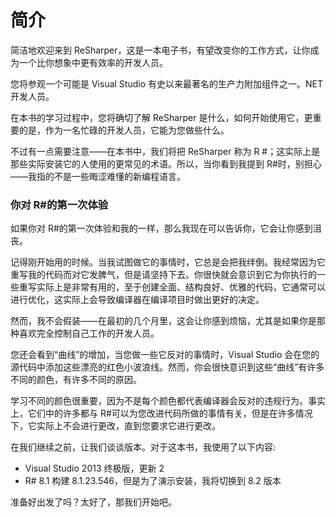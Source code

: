 # 简介

简洁地欢迎来到 ReSharper，这是一本电子书，有望改变你的工作方式，让你成为一个比你想象中更有效率的开发人员。

您将参观一个可能是 Visual Studio 有史以来最著名的生产力附加组件之一。NET 开发人员。

在本书的学习过程中，您将确切了解 ReSharper 是什么，如何开始使用它，更重要的是，作为一名忙碌的开发人员，它能为您做些什么。

不过有一点需要注意——在本书中，我们将把 ReSharper 称为 R #；这实际上是那些实际安装它的人使用的更常见的术语。所以，当你看到我提到 R#时，别担心——我指的不是一些晦涩难懂的新编程语言。

### 你对 R#的第一次体验

如果你对 R#的第一次体验和我的一样，那么我现在可以告诉你，它会让你感到沮丧。

记得刚开始用的时候。当我试图做它的事情时，它总是会把我绊倒。我经常因为它重写我的代码而对它发脾气，但是请坚持下去。你很快就会意识到它为你执行的一些重写实际上是非常有用的，至于创建全面、结构良好、优雅的代码，它通常可以进行优化，这实际上会导致编译器在编译项目时做出更好的决定。

然而，我不会假装——在最初的几个月里，这会让你感到烦恼，尤其是如果你是那种喜欢完全控制自己工作的开发人员。

您还会看到“曲线”的增加，当您做一些它反对的事情时，Visual Studio 会在您的源代码中添加这些漂亮的红色小波浪线。然而，你会很快意识到这些“曲线”有许多不同的颜色，有许多不同的原因。

学习不同的颜色很重要，因为不是每个颜色都代表编译器会反对的违规行为。事实上，它们中的许多都与 R#可以为您改进代码所做的事情有关，但是在许多情况下，它实际上不会进行更改，直到您要求它进行更改。

在我们继续之前，让我们谈谈版本。对于这本书，我使用了以下内容:

*   Visual Studio 2013 终极版，更新 2
*   R# 8.1 构建 8.1.23.546，但是为了演示安装，我将切换到 8.2 版本

准备好出发了吗？太好了，那我们开始吧。